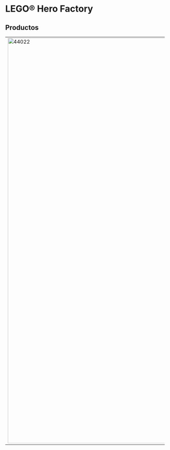 <h1>LEGO® Hero Factory</h1>
<h2>Productos</h2>
<table>
<tr>
<td rowspan="2"><img alt="44022" src="https://www.lego.com/cdn/product-assets/product.img.pri/44022_prod.jpg" width="1280"></td>
<td><b>44022 MÁQUINA XL DE EVO</b></td>
</tr>
<tr>
<td>¡Vamos, vamos, EVO! Después de que las bestias destruyeran tu Caminante, como un verdadero héroe te has recuperado y has construido la máquina XL definitiva para apoyar a los demás héroes en la batalla. Las nuevas armas que has creado, además del tirador, los misiles de parpadeo y la parte superior giratoria de la máquina te permitirán enfrentarte a las bestias que atacan desde todos los ángulos. Tienes toda la tecnología, así que ve y recupera Antropolis City para sus buenos ciudadanos de una vez por todas. Incluye un minirobot EVO con un arma y un accesorio.</td>
</tr>
</table>